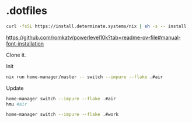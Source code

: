 # .dotfiles

```bash
curl -fsSL https://install.determinate.systems/nix | sh -s -- install
```

<https://github.com/romkatv/powerlevel10k?tab=readme-ov-file#manual-font-installation>

Clone it.

Init
```bash
nix run home-manager/master -- switch --impure --flake .#air
```

Update
```bash
home-manager switch --impure --flake .#air
hmu #air

home-manager switch --impure --flake .#work
```
